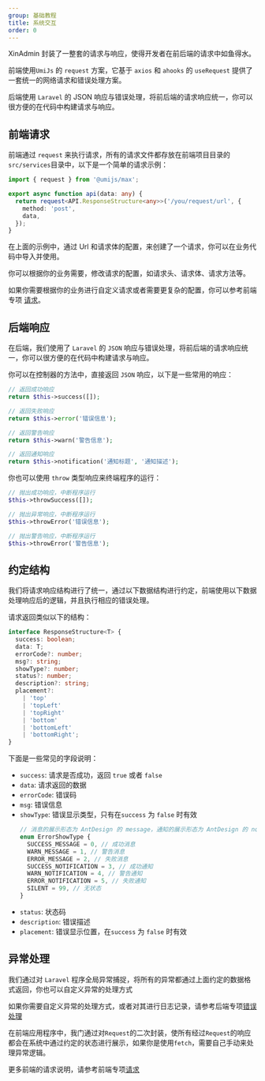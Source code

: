 ```yaml
---
group: 基础教程
title: 系统交互
order: 0
---
```


XinAdmin 封装了一整套的请求与响应，使得开发者在前后端的请求中如鱼得水。

前端使用`UmiJs` 的 `request` 方案，它基于 `axios` 和 `ahooks` 的 `useRequest` 提供了一套统一的网络请求和错误处理方案。

后端使用 `Laravel` 的 JSON 响应与错误处理，将前后端的请求响应统一，你可以很方便的在代码中构建请求与响应。

## 前端请求

前端通过 `request` 来执行请求，所有的请求文件都存放在前端项目目录的`src/services`目录中，以下是一个简单的请求示例：

```ts | purl
import { request } from '@umijs/max';

export async function api(data: any) {
  return request<API.ResponseStructure<any>>('/you/request/url', {
    method: 'post',
    data,
  });
}
```

在上面的示例中，通过 Url 和请求体的配置，来创建了一个请求，你可以在业务代码中导入并使用。

你可以根据你的业务需要，修改请求的配置，如请求头、请求体、请求方法等。

如果你需要根据你的业务进行自定义请求或者需要更复杂的配置，你可以参考前端专项 [请求](/laravel/frontend-request)。

## 后端响应

在后端，我们使用了 `Laravel` 的 `JSON` 响应与错误处理，将前后端的请求响应统一，你可以很方便的在代码中构建请求与响应。

你可以在控制器的方法中，直接返回 `JSON` 响应，以下是一些常用的响应：

```php
// 返回成功响应
return $this->success([]);

// 返回失败响应
return $this->error('错误信息');

// 返回警告响应
return $this->warn('警告信息');

// 返回通知响应
return $this->notification('通知标题', '通知描述');
```

你也可以使用 `throw` 类型响应来终端程序的运行：

```php
// 抛出成功响应，中断程序运行
$this->throwSuccess([]);

// 抛出异常响应，中断程序运行
$this->throwError('错误信息');

// 抛出警告响应，中断程序运行
$this->throwError('警告信息');

```

## 约定结构

我们将请求响应结构进行了统一，通过以下数据结构进行约定，前端使用以下数据处理响应后的逻辑，并且执行相应的错误处理。

请求返回类似以下的结构：

```ts | purl
interface ResponseStructure<T> {
  success: boolean;
  data: T;
  errorCode?: number;
  msg?: string;
  showType?: number;
  status?: number;
  description?: string;
  placement?:
    | 'top'
    | 'topLeft'
    | 'topRight'
    | 'bottom'
    | 'bottomLeft'
    | 'bottomRight';
}
```

下面是一些常见的字段说明：

- `success`: 请求是否成功，返回 `true` 或者 `false`
- `data`: 请求返回的数据
- `errorCode`: 错误码
- `msg`: 错误信息
- `showType`: 错误显示类型，只有在`success` 为 `false` 时有效
  ```ts
  // 消息的展示形态为 AntDesign 的 message，通知的展示形态为 AntDesign 的 notification，当消息类型为通知时，可以使用 placement 修改通知位置
  enum ErrorShowType {
    SUCCESS_MESSAGE = 0, // 成功消息
    WARN_MESSAGE = 1, // 警告消息
    ERROR_MESSAGE = 2, // 失败消息
    SUCCESS_NOTIFICATION = 3, // 成功通知
    WARN_NOTIFICATION = 4, // 警告通知
    ERROR_NOTIFICATION = 5, // 失败通知
    SILENT = 99, // 无状态
  }
  ```
- `status`: 状态码
- `description`: 错误描述
- `placement`: 错误显示位置，在`success` 为 `false` 时有效

## 异常处理

我们通过对 `Laravel` 程序全局异常捕捉，将所有的异常都通过上面约定的数据格式返回，你也可以自定义异常的处理方式

如果你需要自定义异常的处理方式，或者对其进行日志记录，请参考后端专项[错误处理](/laravel/backend-error)

在前端应用程序中，我门通过对`Request`的二次封装，使所有经过`Request`的响应都会在系统中通过约定的状态进行展示，如果你是使用`fetch`，需要自己手动来处理异常逻辑。

更多前端的请求说明，请参考前端专项[请求](/laravel/frontend-request)
